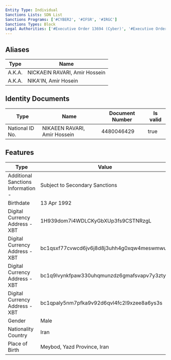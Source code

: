 ```yaml
---
Entity Type: Individual
Sanctions Lists: SDN List
Sanctions Programs: ['#CYBER2', '#IFSR', '#IRGC']
Sanctions Types: Block
Legal Authorities: ['#Executive Order 13694 (Cyber)', '#Executive Order 13757 (Cyber)']
---
```


## Aliases
| Type  | Name      | 
|-------|-----------|
| A.K.A. | NICKAEIN RAVARI, Amir Hossein |
| A.K.A. | NIKA'IN, Amir Hosein |

## Identity Documents
| Type  | Name      | Document Number | Is valid |
|-------|-----------|-----------------|----------|
| National ID No. | NIKAEEN RAVARI, Amir Hossein | 4480046429 | true |

## Features
| Type  | Value      |
|-------|------------|
| Additional Sanctions Information - | Subject to Secondary Sanctions |
| Birthdate | 13 Apr 1992 |
| Digital Currency Address - XBT | 1H939dom7i4WDLCKyGbXUp3fs9CSTNRzgL |
| Digital Currency Address - XBT | bc1qsxf77cvwcd6jv6j8d8j3uhh4g0xqw4meswmwuc |
| Digital Currency Address - XBT | bc1q9lvynkfpaw330uhqmunzdz6gmafsvapv7y3zty |
| Digital Currency Address - XBT | bc1qpaly5nm7pfka9v92d6qvl4fc2l9xzee8a6ys3s |
| Gender | Male |
| Nationality Country | Iran |
| Place of Birth | Meybod, Yazd Province, Iran |

